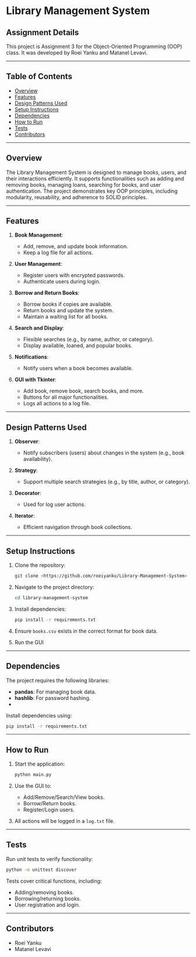 # Library Management System

## Assignment Details
This project is Assignment 3 for the Object-Oriented Programming (OOP) class. It was developed by Roei Yanku and Matanel Levavi.

---

## Table of Contents
- [Overview](#overview)
- [Features](#features)
- [Design Patterns Used](#design-patterns-used)
- [Setup Instructions](#setup-instructions)
- [Dependencies](#dependencies)
- [How to Run](#how-to-run)
- [Tests](#tests)
- [Contributors](#contributors)

---

## Overview
The Library Management System is designed to manage books, users, and their interactions efficiently. It supports functionalities such as adding and removing books, managing loans, searching for books, and user authentication. The project demonstrates key OOP principles, including modularity, reusability, and adherence to SOLID principles.

---

## Features
1. **Book Management**:
   - Add, remove, and update book information.
   - Keep a log file for all actions.

2. **User Management**:
   - Register users with encrypted passwords.
   - Authenticate users during login.

3. **Borrow and Return Books**:
   - Borrow books if copies are available.
   - Return books and update the system.
   - Maintain a waiting list for all books.

4. **Search and Display**:
   - Flexible searches (e.g., by name, author, or category).
   - Display available, loaned, and popular books.

5. **Notifications**:
   - Notify users when a book becomes available.

6. **GUI with Tkinter**:
   - Add book, remove book, search books, and more.
   - Buttons for all major functionalities.
   - Logs all actions to a log file.

---

## Design Patterns Used
1. **Observer**:
   - Notify subscribers (users) about changes in the system (e.g., book availability).

2. **Strategy**:
   - Support multiple search strategies (e.g., by title, author, or category).

3. **Decorator**:
   - Used for log user actions.

4. **Iterator**:
   - Efficient navigation through book collections.

---

## Setup Instructions
1. Clone the repository:
   ```bash
   git clone <https://github.com/roeiyanku/Library-Management-System>
   ```

2. Navigate to the project directory:
   ```bash
   cd library-management-system
   ```

3. Install dependencies:
   ```bash
   pip install -r requirements.txt
   ```

4. Ensure `books.csv` exists in the correct format for book data.

5. Run the GUI
---

## Dependencies
The project requires the following libraries:
- **pandas**: For managing book data.
- **hashlib**: For password hashing.
- 

Install dependencies using:
```bash
pip install -r requirements.txt
```

---

## How to Run
1. Start the application:
   ```bash
   python main.py
   ```

2. Use the GUI to:
   - Add/Remove/Search/View books.
   - Borrow/Return books.
   - Register/Login users.

3. All actions will be logged in a `log.txt` file.

---

## Tests
Run unit tests to verify functionality:
```bash
python -m unittest discover
```
Tests cover critical functions, including:
- Adding/removing books.
- Borrowing/returning books.
- User registration and login.

---

## Contributors
- Roei Yanku
- Matanel Levavi

